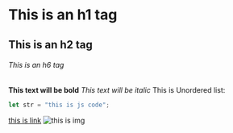 # This is an h1 tag
## This is an h2 tag
###### This is an h6 tag

**This text will be bold**
*This text will be italic*
This is Unordered list:


```javascript
let str = "this is js code";
```
[this is link](http://github.com)
![this is img](https://t4.ftcdn.net/jpg/00/97/58/97/360_F_97589769_t45CqXyzjz0KXwoBZT9PRaWGHRk5hQqQ.jpg)
